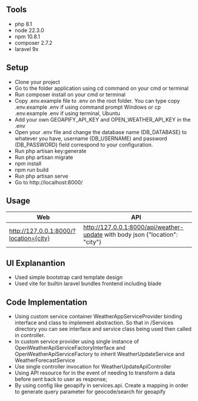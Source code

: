 ## Tools
- php 8.1
- node 22.3.0
- npm 10.8.1
- composer 2.7.2
- laravel 9x

## Setup
- Clone your project
- Go to the folder application using cd command on your cmd or terminal
- Run composer install on your cmd or terminal
- Copy .env.example file to .env on the root folder. You can type copy .env.example .env if using command prompt Windows or cp .env.example .env if using terminal, Ubuntu
- Add your own GEOAPIFY_API_KEY and OPEN_WEATHER_API_KEY in the .env
- Open your .env file and change the database name (DB_DATABASE) to whatever you have, username (DB_USERNAME) and password (DB_PASSWORD) field correspond to your configuration.
- Run php artisan key:generate
- Run php artisan migrate
- npm install
- npm run build
- Run php artisan serve
- Go to http://localhost:8000/

## Usage

| Web | API |
| ------ | ------ |
| http://127.0.0.1:8000/?location={city} | http://127.0.0.1:8000/api/weather-update with body json {"location": "city"} |


## UI Explanantion
- Used simple bootstrap card template design
- Used vite for builtin laravel bundles frontend including blade

## Code Implementation
- Using custom service container WeatherAppServiceProvider binding interface and class to implement abstraction. So that in /Services directory you can see interface and service class being used then called in controller.
- In custom service provider using single instance of OpenWeatherApiServiceFactoryInterface and OpenWeatherApiServiceFactory to inherit WeatherUpdateService and WeatherForecastService
- Use single controller invocation for WeatherUpdateApiController
- Using API resource for in the event of needing to transform a data before sent back to user as response;
- By using config like geoapify in services.api. Create a mapping in order to generate query parameter for geocode/search for geoapify